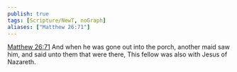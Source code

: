 ```yaml
---
publish: true
tags: [Scripture/NewT, noGraph]
aliases: ["Matthew 26:71"]
---
```

[Matthew 26:71](https://churchofjesuschrist.org/study/scriptures/nt/matt/26?lang=eng&id=p71#p71) And when he was gone out into the porch, another maid saw him, and said unto them that were there, This fellow was also with Jesus of Nazareth.

